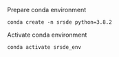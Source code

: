 Prepare conda environment 

```conda create -n srsde python=3.8.2```

Activate conda environment

```conda activate srsde_env```
